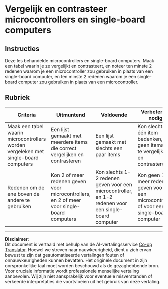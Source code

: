 <!--
CO_OP_TRANSLATOR_METADATA:
{
  "original_hash": "750bd75866471141f857240219084767",
  "translation_date": "2025-08-27T22:12:11+00:00",
  "source_file": "1-getting-started/lessons/2-deeper-dive/assignment.md",
  "language_code": "nl"
}
-->
# Vergelijk en contrasteer microcontrollers en single-board computers

## Instructies

Deze les behandelde microcontrollers en single-board computers. Maak een tabel waarin je ze vergelijkt en contrasteert, en noteer ten minste 2 redenen waarom je een microcontroller zou gebruiken in plaats van een single-board computer, en ten minste 2 redenen waarom je een single-board computer zou gebruiken in plaats van een microcontroller.

## Rubriek

| Criteria | Uitmuntend | Voldoende | Verbetering nodig |
| -------- | ---------- | --------- | ----------------- |
| Maak een tabel waarin microcontrollers worden vergeleken met single-board computers | Een lijst gemaakt met meerdere items die correct vergelijken en contrasteren | Een lijst gemaakt met slechts een paar items | Kon slechts één item bedenken, of geen items om te vergelijken en contrasteren |
| Redenen om de ene boven de andere te gebruiken | Kon 2 of meer redenen geven voor microcontrollers, en 2 of meer voor single-board computers | Kon slechts 1-2 redenen geven voor een microcontroller, en 1-2 redenen voor een single-board computer | Kon geen 1 of meer redenen geven voor een microcontroller of voor een single-board computer |

---

**Disclaimer**:  
Dit document is vertaald met behulp van de AI-vertalingsservice [Co-op Translator](https://github.com/Azure/co-op-translator). Hoewel we streven naar nauwkeurigheid, dient u zich ervan bewust te zijn dat geautomatiseerde vertalingen fouten of onnauwkeurigheden kunnen bevatten. Het originele document in zijn oorspronkelijke taal moet worden beschouwd als de gezaghebbende bron. Voor cruciale informatie wordt professionele menselijke vertaling aanbevolen. Wij zijn niet aansprakelijk voor eventuele misverstanden of verkeerde interpretaties die voortvloeien uit het gebruik van deze vertaling.